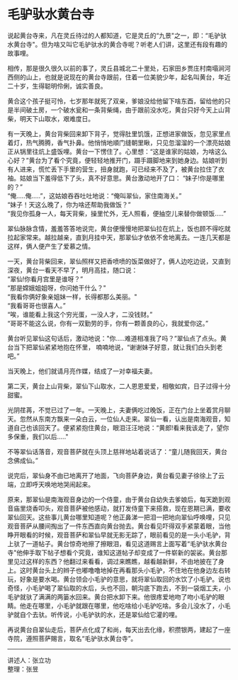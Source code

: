 # 毛驴驮水黄台寺

说起黄台寺来，凡在灵丘待过的人都知道，它是灵丘的“九景"之一，即：“毛驴驮水黄台寺"。但为啥又叫它毛驴驮水的黄合寺呢？听老人们讲，这里还有段有趣的故事哩。

相传，那是很久很久以前的事了，灵丘县城北二十里处，石家田乡贾庄村南塌涧河西侧的山上，也就是说现在的黄台寺跟前，住着一位美貌少年，起名叫黄台，年近二十岁，生得聪明伶俐，诚实善良。

黄合这个孩子挺可怜，七岁那年就死了双亲，爹娘没给他留下啥东酉，留给他的只是半间破土房，一个破水瓮和一条背柴绳，由于跟前没水吃，黄台只好今天上山背柴，明天下山取水，艰难度日。

有一天晚上，黄台背柴回来卸下背子，觉得肚里饥饿，正想进家做饭，忽见家里点着灯，热气腾腾，香气扑鼻。他悄悄地順门缝朝里瞅，只见忽溜溜的一个漂亮姑娘正从锅里往炕上盛饭哩。黄台一下愣住了。心里想：“这是谁家的姑娘，为啥这么心好？”黄台为了看个究竟，便轻轻地推开门，蹑手蹑脚地来到她身边。姑娘听到有人进来，慌忙丢下手里的营生，扭身就跑，可已经来不及了，被黄台拉住了衣袖。姑娘当下羞得低下了头，真不好意思。黄台激动地开了口：
“妹子!你是哪里的？”  
“俺.....俺.....”，这姑娘吞吞吐吐地说：“俺叫翠仙，家住南海关。”  
“妹子！天这么晚了，你为啥还帮助我做饭？”  
“我见你孤身一人，每天背柴，操里忙外，无人照看，便抽空儿来替你做顿饭.....”

翠仙脉脉含情，羞羞答答地说完，黄台便慢慢地把翠仙拉在炕上，饭也顾不得吃就拉起家常来。越拉越亲，直到月挂中天，那翠仙才依依不舍地离去。一连几天都是这样，俩人便产生了爱慕之情。

一天，黄台背柴回来，翠仙照样又把香喷喷的饭菜做好了，俩人边吃边说，又直到深夜，黄台一看天不早了，明月高挂，随口说：  
“翠仙!你看月宫里是谁呀？”  
“那是嫦娥姐姐呀，你问她干什么？"  
“我看你俩好象亲姐妹一样，长得都那么美丽。"  
“我看哥哥也很喜人。”  
“唉，谁能看上我这个穷光蛋，一没人才，二没钱财。”  
“哥哥不能这么说，你有一双勤劳的手，你有一颗善良的心，我就爱你这。”

黄台听见翠仙这句话后，激动地说："你.....难道相准我了吗？”翠仙点了点头。黄台当下把翠仙紧紧地抱在怀里，
喃喃地说，“谢谢妹子好意，就让我们白头到老吧。”

当天晚上，他们就请月亮作媒，结成了一对幸福夫妻。

第二天，黄台上山背柴，翠仙下山取水，二人恩恩爱爱，相敬如宾，日子过得十分甜蜜。

光阴荏苒，不觉已过了一年。一天晚上，夫妻俩吃过晚饭，正在门台上坐着赏月聊天。忽然从东南方飘来一朵白云，一位仙人走来。翠仙一看，认出是南海观音，知道自己也该回天了。便紧紧抱住黄台，眼泪汪汪地说：“黄郎!看来我该走了，望你多保重，我们以后....."

不等翠仙话落音，观音菩萨就在头顶上慈祥地站着说话了：“童儿随我回天，黄台念佛成仙。”

说完后，翠仙身不由已地离开了地面，飞向菩萨身边，黄台看见妻子徐徐上了云端，立即呼天唤地地哭闹起来。

原来，那翠仙是南海观音身边的一个侍童，由于黄台自幼失去爹娘后，每天跪到观音庙里烧香叩头，观音菩萨被他感动，就打发侍童下来搭救，现在恩期已满，要收翠仙回天。这些事儿黄台哪里知道呢？他正鼻涕一把泪一把地向翠仙呼唤哩，只见观音菩萨从腰间掏出了一件东西直向黄台抛去。黄台看见吓得双手紧蒙着眼，当他睁开眼看的时候，观音菩萨和翠仙早就无影无踪了，眼前看见的是一头小毛驴，背上驮了一道帖子。黄台惊奇地擦了擦眼泪，看见这道赐言上面写着“毛驴驮水黄台寺"他伸手取下帖子想看个究竟，谁知这道帖子却变成了一件崭新的袈裟。黄台那里见过这样的东西？他翻过来看看，调过来瞧瞧，越看越新鲜，不由地披在了身上。这时黄台头上的辫子也嘟噜噜地掉在再看那头小毛驴，不住地在他身边左右转玩，好象是要水喝。黄台领会小毛驴的意思，就将翠仙取回的水饮了小毛驴。说也奇怪，小毛驴喝了翠仙取的水后，头也不回，朝沟底下跑去，不到一袋烟工夫，小毛驴就驮了满满的两篓水回来。黄台把水卸下来。他很疼爱地吻了吻小毛驴的眼睛。他走在哪里，小毛驴就跟在哪里，他吃啥给小毛驴吃啥。多会儿没水了，小毛驴就自个去驮。听传说，小毛驴驮的水，还是翠仙给它灌的哩。

再说黄台自翠仙走后，菩萨点化成了和尚，每天出去化缘，积攒银两，建起了一座寺院，遵照菩萨賜言，取名“毛驴驮水黄台寺”。

---

讲述人：张立功  
整理：张昱